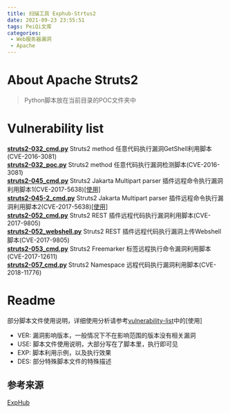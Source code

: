 ```yaml
---
title: 扫描工具 Exphub-Strtus2
date: 2021-09-23 23:55:51
tags: PeiQi文库
categories:
 - Web服务器漏洞
 - Apache
---
```


# About Apache Struts2
> Python脚本放在当前目录的POC文件夹中

# Vulnerability list
[**struts2-032_cmd.py**](https://github.com/zhzyker/exphub/blob/master/struts2)	Struts2 method 任意代码执行漏洞GetShell利用脚本(CVE-2016-3081)  
[**struts2-032_poc.py**](https://github.com/zhzyker/exphub/blob/master/struts2)	Struts2 method 任意代码执行漏洞检测脚本(CVE-2016-3081)    
[**struts2-045_cmd.py**](https://github.com/zhzyker/exphub/blob/master/struts2)	Struts2 Jakarta Multipart parser 插件远程命令执行漏洞利用脚本1(CVE-2017-5638)[[使用]](https://freeerror.org/d/490)  
[**struts2-045-2_cmd.py**](https://github.com/zhzyker/exphub/blob/master/struts2)	Struts2 Jakarta Multipart parser 插件远程命令执行漏洞利用脚本2(CVE-2017-5638)[[使用]](https://freeerror.org/d/490)  
[**struts2-052_cmd.py**](https://github.com/zhzyker/exphub/blob/master/struts2) Struts2 REST 插件远程代码执行漏洞利用脚本(CVE-2017-9805)  
[**struts2-052_webshell.py**](https://github.com/zhzyker/exphub/blob/master/struts2) Struts2 REST 插件远程代码执行漏洞上传Webshell脚本(CVE-2017-9805)  
[**struts2-053_cmd.py**](https://github.com/zhzyker/exphub/blob/master/struts2) Struts2 Freemarker 标签远程执行命令漏洞利用脚本(CVE-2017-12611)  
[**struts2-057_cmd.py**](https://github.com/zhzyker/exphub/blob/master/struts2) Struts2 Namespace 远程代码执行漏洞利用脚本(CVE-2018-11776)  
# Readme
部分脚本文件使用说明，详细使用分析请参考[vulnerability-list](https://github.com/zhzyker/exphub/tree/master/struts2#vulnerability-list)中的[使用]
- VER: 漏洞影响版本，一般情况下不在影响范围的版本没有相关漏洞
- USE: 脚本文件使用说明，大部分写在了脚本里，执行即可见
- EXP: 脚本利用示例，以及执行效果
- DES: 部分特殊脚本文件的特殊描述

## 参考来源

[ExpHub](https://github.com/zhzyker/exphub)